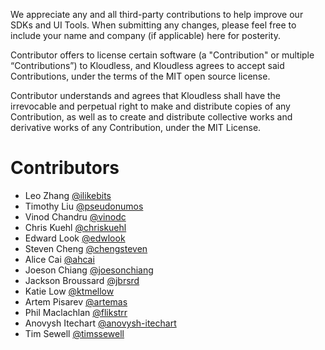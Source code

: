 We appreciate any and all third-party contributions to help improve our SDKs
and UI Tools. When submitting any changes, please feel free to include your
name and company (if applicable) here for posterity.


Contributor offers to license certain software (a "Contribution" or multiple
“Contributions”) to Kloudless, and Kloudless agrees to accept said
Contributions, under the terms of the MIT open source license. 

Contributor understands and agrees that Kloudless shall have the irrevocable
and perpetual right to make and distribute copies of any Contribution, as well
as to create and distribute collective works and derivative works of any
Contribution, under the MIT License.

# Contributors

* Leo Zhang [@ilikebits](https://github.com/ilikebits)
* Timothy Liu [@pseudonumos](https://github.com/pseudonumos)
* Vinod Chandru [@vinodc](https://github.com/vinodc)
* Chris Kuehl [@chriskuehl](https://github.com/chriskuehl)
* Edward Look [@edwlook](https://github.com/edwlook)
* Steven Cheng [@chengsteven](https://github.com/chengsteven)
* Alice Cai [@ahcai](https://github.com/ahcai)
* Joeson Chiang [@joesonchiang](https://github.com/joesonchiang)
* Jackson Broussard [@jbrsrd](https://github.com/jbrsrd)
* Katie Low [@ktmellow](https://github.com/ktmellow)
* Artem Pisarev [@artemas](https://github.com/artemas)
* Phil Maclachlan [@flikstrr](https://github.com/flikstrr)
* Anovysh Itechart [@anovysh-itechart](https://github.com/anovysh-itechart)
* Tim Sewell [@timssewell](https://github.com/timssewell)
